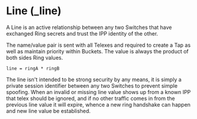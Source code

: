 Line (_line)
============

A Line is an active relationship between any two Switches that have exchanged Ring secrets and trust the IPP identity of the other.

The name/value pair is sent with all Telexes and required to create a Tap as well as maintain priority within Buckets.  The value is always the product of both sides Ring values.

	line = ringA * ringB

The line isn't intended to be strong security by any means, it is simply a private session identifier between any two Switches to prevent simple spoofing.  When an invalid or missing line value shows up from a known IPP that telex should be ignored, and if no other traffic comes in from the previous line value it will expire, whence a new ring handshake can happen and new line value be established.


